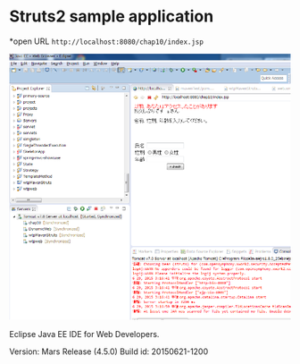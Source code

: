 # Struts2 sample application

*open URL `http://localhost:8080/chap10/index.jsp`

![代替テキスト](https://github.com/kazunari3/chap10/blob/master/index.png "画像タイトル")

Eclipse Java EE IDE for Web Developers.

Version: Mars Release (4.5.0)
Build id: 20150621-1200
